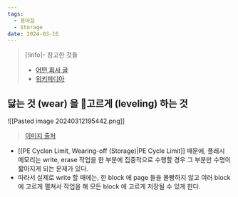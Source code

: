 ```yaml
---
tags:
  - 용어집
  - Storage
date: 2024-03-16
---
```

> [!info]- 참고한 것들
> - [어떤 회사 글](https://www.tuxera.com/blog/what-is-write-amplification-why-is-it-bad-what-causes-it/)
> - [위키피디아](https://en.wikipedia.org/wiki/Wear_leveling)

## 닳는 것 (wear) 을 고르게 (leveling) 하는 것

![[Pasted image 20240312195442.png]]
> [이미지 출처](https://www.tuxera.com/blog/what-is-write-amplification-why-is-it-bad-what-causes-it/)

- [[PE Cyclen Limit, Wearing-off (Storage)|PE Cycle Limit]] 때문에, 플래시 메모리는 write, erase 작업을 한 부분에 집중적으로 수행할 경우 그 부분만 수명이 짧아지게 되는 문제가 있다.
- 따라서 실제로 write 할 때에는, 한 block 에 page 들을 몰빵하지 않고 여러 block 에 고르게 펼쳐서 작업을 해 모든 block 에 고르게 저장될 수 있게 한다.
